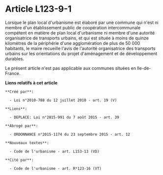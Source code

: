# Article L123-9-1

Lorsque le plan local d'urbanisme est élaboré par une commune qui n'est ni membre d'un établissement public de coopération
intercommunale compétent en matière de plan local d'urbanisme ni membre d'une autorité organisatrice de transports urbains,
et qui est située à moins de quinze kilomètres de la périphérie d'une agglomération de plus de 50 000 habitants, le maire
recueille l'avis de l'autorité organisatrice des transports urbains sur les orientations du projet d'aménagement et de
développement durables. 

Le présent article n'est pas applicable aux communes situées en Ile-de-France.

**Liens relatifs à cet article**

	**Créé par**:

	  - Loi n°2010-788 du 12 juillet 2010 - art. 19 (V)

	**Liens**:

	  - DEPLACE: Loi n°2015-991 du 7 août 2015 - art. 39

	**Abrogé par**:

	  - ORDONNANCE n°2015-1174 du 23 septembre 2015 - art. 12

	**Nouveaux textes**:

	  - Code de l'urbanisme - art. L153-13 (VD)

	**Cité par**:

	  - Code de l'urbanisme - art. R*123-16 (VT)
